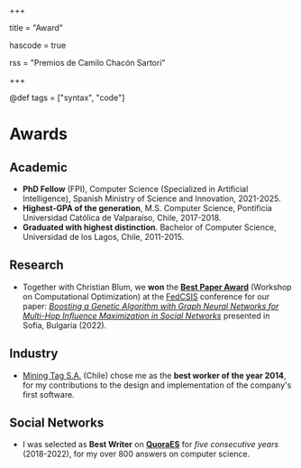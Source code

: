 +++

title = "Award"

hascode = true

rss = "Premios de Camilo Chacón Sartori"

+++

@def tags = ["syntax", "code"]

# Awards

## Academic

* **PhD Fellow** (FPI), Computer Science (Specialized in Artificial Intelligence), Spanish Ministry of Science and Innovation, 2021-2025.
* **Highest-GPA of the generation**, M.S. Computer Science, Pontificia Universidad Católica de Valparaíso, Chile, 2017-2018.
* **Graduated with highest distinction**. Bachelor of Computer Science, Universidad de los Lagos, Chile, 2011-2015.

## Research

* Together with Christian Blum, we **won** the **[Best Paper Award](https://www.iiia.csic.es/en-us/news-events/page/?news_id=305)** (Workshop on Computational Optimization) at the [FedCSIS](https://fedcsis.org) conference for our paper: *[Boosting a Genetic Algorithm with Graph Neural Networks for Multi-Hop Influence Maximization in Social Networks](https://www.researchgate.net/publication/364080120_Boosting_a_Genetic_Algorithm_with_Graph_Neural_Networks_for_Multi-Hop_Influence_Maximization_in_Social_Networks)* presented in Sofia, Bulgaria (2022).

## Industry

* [Mining Tag S.A.](https://www.miningtag.com/en) (Chile) chose me as the **best worker of the year 2014**, for my contributions to the design and implementation of the company's first software.

## Social Networks

* I was selected as **Best Writer** on **[QuoraES](https://es.quora.com/profile/Camilo-Chac%C3%B3n-Sartori)** for *five consecutive years* (2018-2022), for my over 800 answers on computer science.
